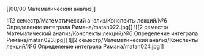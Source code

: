 [[00/00 Математический анализ]]

![[2 семестр/Математический анализ/Конспекты лекций/№6 Определение интеграла Римана/matan022.jpg]]
![[2 семестр/Математический анализ/Конспекты лекций/№6 Определение интеграла Римана/matan023.jpg]]
![[2 семестр/Математический анализ/Конспекты лекций/№6 Определение интеграла Римана/matan024.jpg]]